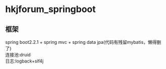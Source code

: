# hkjforum_springboot
## 框架
spring boot2.2.1 + spring mvc + spring data jpa(代码有残留mybatis，懒得删了)  
连接池:druid  
日志:logback+slf4j  
